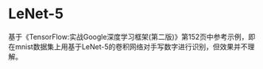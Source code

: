 # LeNet-5
基于《TensorFlow:实战Google深度学习框架(第二版)》第152页中参考示例，即在mnist数据集上用基于LeNet-5的卷积网络对手写数字进行识别，但效果并不理解。
